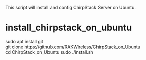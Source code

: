 
This script will install and config ChirpStack Server on Ubuntu.
# install_chirpstack_on_ubuntu

sudo apt install git  
git clone https://github.com/RAKWireless/ChirpStack_on_Ubuntu  
cd ChirpStack_on_Ubuntu
sudo ./install.sh  
